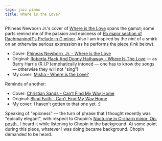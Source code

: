 ```yaml
---
tags: jazz piano
title: Where is the Love?
---
```


Phineas Newborn Jr.'s cover of [Where is the Love](<https://en.wikipedia.org/wiki/Where_Is_the_Love_(Roberta_Flack_and_Donny_Hathaway_song)>) spans the gamut; some parts remind me of the passion and epicness of [Eb major section of Rachmaninoff's Prelude in G minor](https://youtu.be/d9UCBtleQO0?t=42). Also I am inspired by the _hint_ of a smirk on an otherwise serious expression as he performs the piece (link below).

- Cover: [Phineas Newborn, Jr. - Where is the Love](https://www.youtube.com/watch?v=Lpc8QpZIiys)
- Original: [Roberta Flack And Donny Hathaway - Where Is The Love](https://www.youtube.com/watch?v=MBT1neIA0tc) — as Barry Harris (R.I.P.)emphatically intoned — one has to know the _songs_ — otherwise they will not "sing"!
- My cover: [Misha - Where is the Love?](https://soundcloud.com/golubitsky/where-is-the-love)

Reminds of another:

- Cover: [Christian Sands - Can't Find My Way Home](https://www.youtube.com/watch?v=BFIvHgUpnqo)
- Original: [Blind Faith - Can't Find My Way Home](https://www.youtube.com/watch?v=OU6iplEflzs)
- My cover: I haven't gotten to that one yet. :)

Speaking of "epicness" — the turn of phrase that I thought recently was "epically elegant", with respect to Chopin's [Nocturne in C-sharp minor, Op. posth.](https://www.youtube.com/watch?v=_hyAOYMUVDs). I heard it while listening to Chopin in the background. At some point during this piece, whatever I was doing became background. Chopin demanded to be heard.
